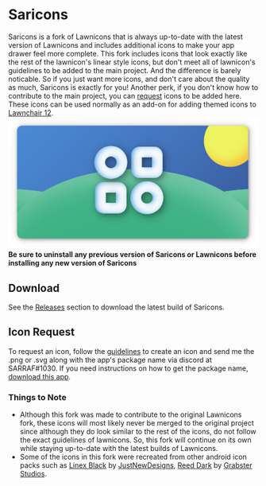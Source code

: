 # Saricons
Saricons is a fork of Lawnicons that is always up-to-date with the latest version of Lawnicons and includes additional icons to make your app drawer feel more complete. This fork includes icons that look exactly like the rest of the lawnicon's linear style icons, but don't meet all of lawnicon's guidelines to be added to the main project. And the difference is barely noticable. So if you just want more icons, and don't care about the quality as much, Saricons is exactly for you! Another perk, if you don't know how to contribute to the main project, you can [request](https://github.com/SARRAF-5757/Saricons#icon-request) icons to be added here.
These icons can be used normally as an add-on for adding themed icons to [Lawnchair 12](https://github.com/LawnchairLauncher/lawnchair).
![Saricons Banner](https://github.com/SARRAF-5757/Saricons/blob/develop/Saricons%20Banner.png)
**Be sure to uninstall any previous version of Saricons or Lawnicons before installing any new version of Saricons**

## Download
See the [Releases](https://github.com/SARRAF-5757/Saricons/releases) section to download the latest build of Saricons.

## Icon Request
To request an icon, follow the [guidelines](https://github.com/LawnchairLauncher/lawnicons/blob/develop/CONTRIBUTING.md) to create an icon and send me the .png or .svg along with the app's package name via discord at SARRAF#1030. If you need instructions on how to get the package name, [download this app](https://github.com/MuntashirAkon/AppManager).

### Things to Note
* Although this fork was made to contribute to the original Lawnicons fork, these icons will most likely never be merged to the original project since although they do look similar to the rest of the icons, do not follow the exact guidelines of lawnicons. So, this fork will continue on its own while staying up-to-date with the latest builds of Lawnicons.
* Some of the icons in this fork were recreated from other android icon packs such as [Linex Black](https://play.google.com/store/apps/details?id=com.jndapp.linex.black.iconpack&hl=en_US&gl=US) by [JustNewDesigns](https://play.google.com/store/apps/dev?id=6871333323804023406), [Reed Dark](https://play.google.com/store/apps/details?id=com.reevdark.grabsterstudios&hl=en_US&gl=US) by [Grabster Studios](https://play.google.com/store/apps/dev?id=5292302577722645992).